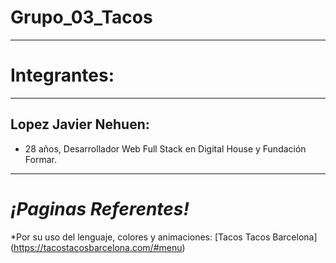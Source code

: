 # Grupo_03_Tacos
---
# Integrantes:
---
## Lopez Javier Nehuen:
- 28 años, Desarrollador Web Full Stack en Digital House y Fundación Formar.
---




# ***¡Paginas Referentes!***
*Por su uso del lenguaje, colores y animaciones: [Tacos Tacos Barcelona]
(https://tacostacosbarcelona.com/#menu)
